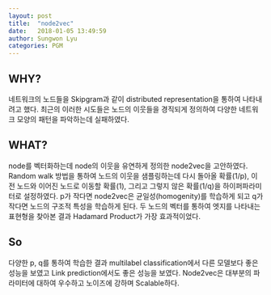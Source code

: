 ```yaml
---
layout: post
title:  "node2vec"
date:   2018-01-05 13:49:59
author: Sungwon Lyu
categories: PGM
---
```

## WHY? 
네트워크의 노드들을 Skipgram과 같이 distributed representation을 통하여 나타내려고 했다. 최근의 이러한 시도들은 노드의 이웃들을 경직되게 정의하여 다양한 네트워크 모양의 패턴을 파악하는데 실패하였다. 

## WHAT?
node를 벡터화하는데 node의 이웃을 유연하게 정의한 node2vec을 고안하였다. Random walk 방법을 통하여 노드의 이웃을 샘플링하는데 다시 돌아올 확률(1/p), 이 전 노드와 이어진 노드로 이동할 확률(1), 그리고 그렇지 않은 확률(1/q)을 하이퍼파라미터로 설정하였다. p가 작다면 node2vec은 균일성(homogenity)를 학습하게 되고 q가 작다면 노드의 구조적 특성을 학습하게 된다. 두 노드의 벡터를 통하여 엣지를 나타내는 표현형을 찾아본 결과 Hadamard Product가 가장 효과적이었다. 


## So
다양한 p, q를 통하여 학습한 결과 multilabel classification에서 다른 모델보다 좋은 성능을 보였고 Link prediction에서도 좋은 성능을 보였다. Node2vec은 대부분의 파라미터에 대하여 우수하고 노이즈에 강하며 Scalable하다. 
